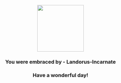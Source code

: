 <p align="center">
    <img src="https://raw.githubusercontent.com/PokeAPI/sprites/master/sprites/pokemon/645.png" width="150" height="150">
</p>
<h3 align="center">You were embraced by - <b>Landorus-Incarnate</b></h3>
<h3 align="center">Have a wonderful day!</h3>
